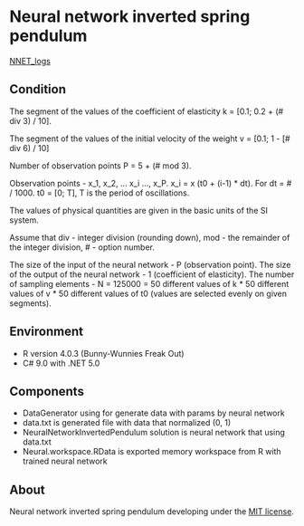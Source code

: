 Neural network inverted spring pendulum
=====================

[NNET_logs](nnet_log.txt)

## Condition
The segment of the values ​​of the coefficient of elasticity k = [0.1; 0.2 + (# div 3) / 10].

The segment of the values ​​of the initial velocity of the weight v = [0.1; 1 - [# div 6) / 10]

Number of observation points P = 5 + (# mod 3).

Observation points - x_1, x_2, ... x_i ..., x_P.
x_i = x (t0 + (i-1) * dt).
For dt = # / 1000.
t0 = [0; T], T is the period of oscillations.

The values ​​of physical quantities are given in the basic units of the SI system.

Assume that
div - integer division (rounding down),
mod - the remainder of the integer division,
\# - option number.

The size of the input of the neural network - P (observation point).
The size of the output of the neural network - 1 (coefficient of elasticity).
The number of sampling elements - N = 125000 = 50 different values ​​of k * 50 different values ​​of v * 50 different values ​​of t0 (values ​​are selected evenly on given segments).

## Environment
- R version 4.0.3 (Bunny-Wunnies Freak Out)
- C# 9.0 with .NET 5.0

## Components
- DataGenerator using for generate data with params by neural network
- data.txt is generated file with data that normalized (0, 1)
- NeuralNetworkInvertedPendulum solution is neural network that using data.txt
- Neural.workspace.RData is exported memory workspace from R with trained neural network

## About
Neural network inverted spring pendulum developing under the [MIT license](LICENSE).
